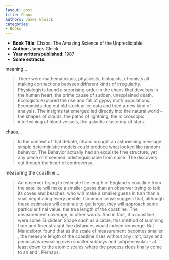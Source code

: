 ```yaml
---
layout: post
title: Chaos
authors: James Gleick
categories:
- Books
---
```


- **Book Title**: Chaos: The Amazing Science of the Unpredictable
- **Author**: James Gleick
- **Year written/published**: 1987
- **Some extracts**:

meaning...

> There were mathematicians, physicists, biologists, chemists all making connections between different kinds of irregularity. Physiologists found a surprising order in the chaos that develops in the human heart, the prime cause of sudden, unexplained death. Ecologists explored the rise and fall of gypsy moth populations. Economists dug out old stock price data and tried a new kind of analysis. The insights tat emerged led directly into the natural world – the shapes of clouds, the paths of lightning, the microscopic intertwining of blood vessels, the galactic clustering of stars.

chaos... 

> In the context of that debate, chaos brought an astonishing message: simple deterministic models could produce what looked like random behavior. The Behavior actually had an exquisite fine structure, yet any piece of it seemed indistinguishable from noise. The discovery cut though the heart of controversy.

measuring the coastline...

> An observer trying to estimate the length of England’s coastline from the satellite will make a smaller guess than an observer trying to talk its coves and beaches, who will make a smaller guess in turn than a snail negotiating every pebble. Common sense suggest that, although these estimates will continue to get larger, they will approach some particular final value, the true length of the coastline. The measurement coverage, in other words. And in fact, if a coastline were some Euclidean Shape such as a circle, this method of summing finer and finer straight line distances would indeed converge. But Mandelbrot found that as the scale of measurement becomes smaller , the measure length of the coastline rises without any limit, bays and peninsulas revealing even smaller subbays and subpeninsulas – at least down to the atomic scales where the process does finally come to an end . Perhaps.
